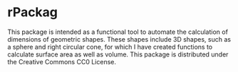 # rPackag
This package is intended as a functional tool to automate the calculation of dimensions of geometric shapes. These shapes include 3D shapes, such as a sphere and right circular cone, for which I have created functions to calculate surface area as well as volume. This package is distributed under the Creative Commons CC0 License.
